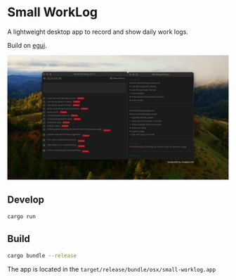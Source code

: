 # Small WorkLog

A lightweight desktop app to record and show daily work logs.

Build on [egui](https://www.egui.rs/).

![product-screen-shot](/assets/product-3.png)

## Develop

```sh
cargo run
```

## Build

```sh
cargo bundle --release
```

The app is located in the `target/release/bundle/osx/small-worklog.app`
